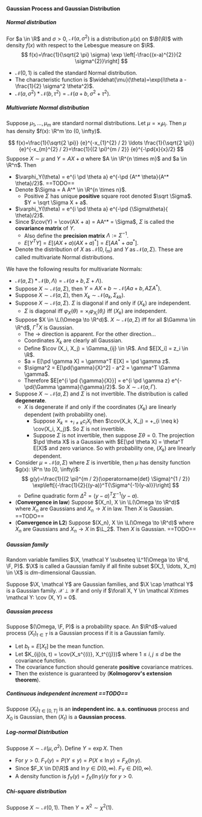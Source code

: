 #### Gaussian Process and Gaussian Distribution

##### Normal distribution

For $a \in \R$ and $\sigma > 0$, $\mathcal N(a, \sigma^2)$ is a distribution $\mu(x)$ on $\B(\R)$ with density $f(x)$ with respect to the Lebesgue measure on $\R$.
$$
f(x)=\frac{1}{\sqrt{2 \pi} \sigma} \exp \left[-\frac{(x-a)^{2}}{2 \sigma^{2}}\right]
$$

- $\mathcal N(0, 1)$ is called the standard Normal distribution.
- The characteristic function is $\widehat{\mu}(\theta)=\exp(i\theta a - \frac{1}{2} \sigma^2 \theta^2)$.
- $\mathcal N(a, \sigma^2) * \mathcal N(b, \tau^2) = \mathcal N(a + b, \sigma^2 + \tau^2)$.

##### Multivariate Normal distribution

Suppose $\mu_1, \ldots, \mu_m$ are standard normal distributions. Let $\mu = \times_i \mu_i$. Then $\mu$ has density $f(x): \R^m \to (0, \infty)$.

$$
f(x)=\frac{1}{\sqrt{2 \pi}} {e}^{-x_{1}^{2} / 2} \ldots \frac{1}{\sqrt{2 \pi}} {e}^{-x_{m}^{2} / 2}=\frac{1}{(2 \pi)^{m / 2}} {e}^{-\pd{x}{x}/2}
$$
Suppose $X \sim \mu$ and $Y = AX + a$ where $A \in \R^{n \times m}$ and $a \in \R^n$. Then
- $\varphi_Y(\theta) = e^{i \pd \theta a} e^{-\pd {A^* \theta}{A^* \theta}/2}$. ==TODO==
- Denote $\Sigma = A A^* \in \R^{n \times n}$.
    - Positive $\Sigma$ has unique **positive** square root denoted $\sqrt \Sigma$. $Y = \sqrt \Sigma X + a$.
- $\varphi_Y(\theta) = e^{i \pd \theta a} e^{-\pd {\Sigma\theta}{ \theta}/2}$. 
- Since $\cov(Y) = \cov(AX + a) = AA^* = \Sigma$, $\Sigma$ is called the **covariance matrix** of $Y$.
    - Also define the **precision matrix** $\Lambda := \Sigma ^{-1}$.
    - $E[Y^TY] = E[(AX+a)(AX+a)^*] = E[AA^*+aa^*]$.
- Denote the distribution of $X$ as $\mathcal N(0, I_m)$ and $Y$ as $\mathcal N(a, \Sigma)$. These are called multivariate Normal distributions.

We have the following results for multivariate Normals:

- $\mathcal N(a, \Sigma) * \mathcal N(b, \Lambda) = \mathcal N(a + b, \Sigma + \Lambda)$.
- Suppose $X \sim \mathcal N(a, \Sigma)$, then $Y = AX + b \sim \mathcal N(Aa + b, A\Sigma A^*)$.
- Suppose $X \sim \mathcal N(a, \Sigma)$, then $X_k \sim \mathcal N(a_k, \Sigma_{kk})$.
- Suppose $X \sim \mathcal N(a, \Sigma)$. $\Sigma$ is diagonal if and only if $(X_k)$ are independent.
    - $\Sigma$ is diagonal iff $\varphi_X(\theta) = \times_i \varphi_{X_i}(\theta_i)$ iff $(X_k)$ are independent.
- Suppose $X \in \L(\Omega \to \R^d)$. $X \sim \mathcal N(a, \Sigma)$ iff for all $\Gamma \in \R^d$, $\Gamma^T X$ is Gaussian.
    - The $\to$ direction is apparent. For the other direction...
    - Coordinates $X_k$ are clearly all Gaussian.
    - Define $\cov (X_i, X_j) = \Gamma_{ij} \in \R$. And $E[X_i] = z_i \in \R$.
    - $a = E[\pd \gamma X] = \gamma^T E[X] = \pd \gamma z$.
    - $\sigma^2 = E[\pd{\gamma}{X}^2] - a^2 = \gamma^T \Gamma \gamma$.
    - Therefore $E[e^{i \pd {\gamma}{X}}] = e^{i \pd \gamma z} e^{-\pd{\Gamma \gamma}{\gamma}/2}$. So $X \sim \mathcal N(a, \Gamma)$.
- Suppose $X \sim \mathcal N(a, \Sigma)$ and $\Sigma$ is not invertible. The distribution is called **degenerate**.
    - $X$ is degenerate if and only if the coordinates $(X_k)$ are linearly dependent (with probability one).
        - Suppose $X_k = +_{i \neq k}c_i X_i$ then $\cov(X_k, X_j) = +_{i \neq k} \cov(X_i, X_j)$. So $\Sigma$ is not invertible.
        - Suppose $\Sigma$ is not invertible, then suppose $\Sigma\theta = 0$. The projection $\pd \theta X$ is a Gaussian with $E[\pd \theta X] = \theta^T E[X]$ and zero variance. So with probability one, $(X_k)$ are linearly dependent.
- Consider $\mu = \mathcal N(a, \Sigma)$ where $\Sigma$ is invertible, then $\mu$ has density function $g(x): \R^n \to [0, \infty)$:
  $$
  g(y)=\frac{1}{(2 \pi)^{m / 2}(\operatorname{det} \Sigma)^{1 / 2}} \exp\left[{-\frac{1}{2}{(y-a)}^T{\Sigma^{-1}(y-a)}}\right]
  $$
    - Define quadratic form $\Delta^2 = (y-a)^T \Sigma^{-1}(y-a)$.
- (**Convergence in law**) Suppose $(X_n), X \in \L(\Omega \to \R^d)$ where $X_n$ are Gaussians and $X_n \to X$ in law. Then $X$ is Gaussian. ==TODO==
- (**Convergence in L2**) Suppose $(X_n), X \in \L(\Omega \to \R^d)$ where $X_n$ are Gaussians and $X_n \to X$ in $\L_2$. Then $X$ is Gaussian. ==TODO==

##### Gaussian family

Random variable families $\X, \mathcal Y \subseteq \L^1(\Omega \to \R^d, \F, P)$. $\X$ is called a Gaussian family if all finite subset $(X_1, \ldots, X_m) \in \X$ is $dm$-dimensional Gaussian.

Suppose $\X, \mathcal Y$ are Gaussian families, and $\X \cap \mathcal Y$ is a Gaussian family. $\mathcal X \perp \mathcal Y$ if and only if $\forall X, Y \in \mathcal X\times \mathcal Y: \cov (X, Y) = 0$.

##### Gaussian process

Suppose $(\Omega, \F, P)$ is a probability space. An $\R^d$-valued process $(X_t)_{t \in T}$ is a Gaussian process if it is a Gaussian family.

- Let $b_t = E[X_t]$ be the mean function.
- Let $K_{ij}(s, t) = \cov(X_s^{(i)}, X_t^{(j)})$ where $1 \le i, j \le d$ be the covariance function.
- The covariance function should generate **positive** covariance matrices.
- Then the existence is guaranteed by (**Kolmogorov's extension theorem**).

##### Continuous independent increment ==TODO==

Suppose $(X_t)_{t \in [0, T]}$ is an **independent inc.** **a.s. continuous** process and $X_0$ is Gaussian, then $(X_t)$ is a **Gaussian process**.

##### Log-normal Distribution

Suppose $X \sim \mathcal N(\mu, \sigma^2)$. Define $Y = \exp X$. Then

- For $y > 0$. $F_Y(y) = P(Y \le y) = P(X \le \ln y) = F_X(\ln y)$.
- Since $F_X \in D[\R]$ and $\ln y \in D(0, \infty)$. $F_Y \in D(0, \infty)$.
- A density function is $f_Y(y) = f_X(\ln y)/y$ for $y > 0$.

##### Chi-square distribution

Suppose $X \sim \mathcal N(0, 1)$. Then $Y = X^2 \sim \chi^2(1)$.

